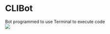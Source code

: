 # CLIBot
Bot programmed to use Terminal to execute code
<br>
<img src="https://i.imgur.com/A4VFiGv.png">
